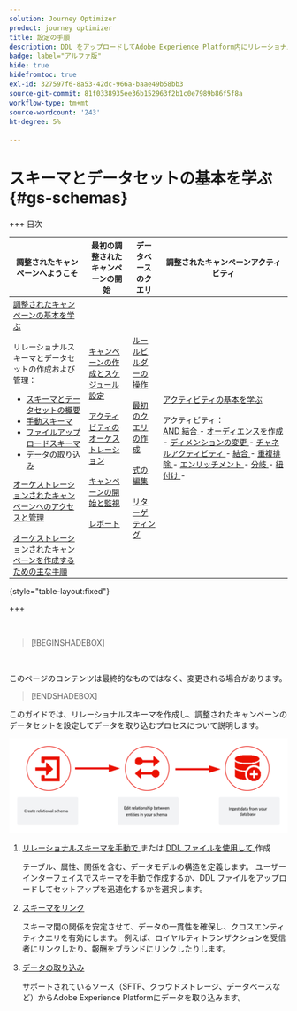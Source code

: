 ```yaml
---
solution: Journey Optimizer
product: journey optimizer
title: 設定の手順
description: DDL をアップロードしてAdobe Experience Platform内にリレーショナルスキーマを作成する方法を説明します
badge: label="アルファ版"
hide: true
hidefromtoc: true
exl-id: 327597f6-8a53-42dc-966a-baae49b58bb3
source-git-commit: 81f0338935ee36b152963f2b1c0e7989b86f5f8a
workflow-type: tm+mt
source-wordcount: '243'
ht-degree: 5%

---
```


# スキーマとデータセットの基本を学ぶ{#gs-schemas}

+++ 目次

| 調整されたキャンペーンへようこそ | 最初の調整されたキャンペーンの開始 | データベースのクエリ | 調整されたキャンペーンアクティビティ |
|---|---|---|---|
| [ 調整されたキャンペーンの基本を学ぶ ](gs-orchestrated-campaigns.md)<br/><br/> リレーショナルスキーマとデータセットの作成および管理：</br> <ul><li>[ スキーマとデータセットの概要 ](gs-schemas.md)</li><li>[ 手動スキーマ ](manual-schema.md)</li><li>[ ファイルアップロードスキーマ ](file-upload-schema.md)</li><li>[ データの取り込み ](ingest-data.md)</li></ul>[ オーケストレーションされたキャンペーンへのアクセスと管理 ](access-manage-orchestrated-campaigns.md)<br/><br/>[ オーケストレーションされたキャンペーンを作成するための主な手順 ](gs-campaign-creation.md) | [ キャンペーンの作成とスケジュール設定 ](create-orchestrated-campaign.md)<br/><br/>[ アクティビティのオーケストレーション ](orchestrate-activities.md)<br/><br/>[ キャンペーンの開始と監視 ](start-monitor-campaigns.md)<br/><br/>[ レポート ](reporting-campaigns.md) | [ ルールビルダーの操作 ](orchestrated-rule-builder.md)<br/><br/>[ 最初のクエリの作成 ](build-query.md)<br/><br/>[ 式の編集 ](edit-expressions.md)<br/><br/>[ リターゲティング ](retarget.md) | [ アクティビティの基本を学ぶ ](activities/about-activities.md)<br/><br/> アクティビティ：<br/>[AND 結合 ](activities/and-join.md) - [ オーディエンスを作成 ](activities/build-audience.md) - [ ディメンションの変更 ](activities/change-dimension.md) - [ チャネルアクティビティ ](activities/channels.md) - [ 結合 ](activities/combine.md) - [ 重複排除 ](activities/deduplication.md) - [ エンリッチメント ](activities/enrichment.md) - [ 分岐 ](activities/fork.md) - [ 紐付け ](activities/reconciliation.md) [ ](activities/save-audience.md) [ ](activities/split.md) [ ](activities/wait.md) - |

{style="table-layout:fixed"}

+++

</br>

>[!BEGINSHADEBOX]

</br>

このページのコンテンツは最終的なものではなく、変更される場合があります。

>[!ENDSHADEBOX]

このガイドでは、リレーショナルスキーマを作成し、調整されたキャンペーンのデータセットを設定してデータを取り込むプロセスについて説明します。

![](assets/do-not-localize/schema_admin.png)

1. [ リレーショナルスキーマを手動で ](manual-schema.md) または [DDL ファイルを使用して ](file-upload-schema.md) 作成

   テーブル、属性、関係を含む、データモデルの構造を定義します。 ユーザーインターフェイスでスキーマを手動で作成するか、DDL ファイルをアップロードしてセットアップを迅速化するかを選択します。

1. [スキーマをリンク](file-upload-md)

   スキーマ間の関係を安定させて、データの一貫性を確保し、クロスエンティティクエリを有効にします。 例えば、ロイヤルティトランザクションを受信者にリンクしたり、報酬をブランドにリンクしたりします。

1. [データの取り込み](ingest-data.md)

   サポートされているソース（SFTP、クラウドストレージ、データベースなど）からAdobe Experience Platformにデータを取り込みます。

